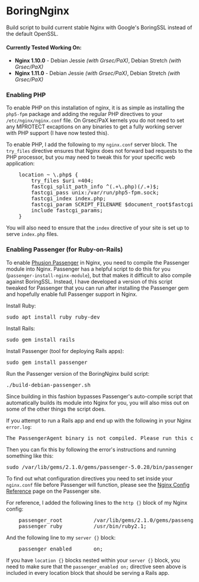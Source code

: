 # BoringNginx
Build script to build current stable Nginx with Google's BoringSSL instead of the default OpenSSL.

#### Currently Tested Working On:
* **Nginx 1.10.0** - Debian Jessie *(with Grsec/PaX)*, Debian Stretch *(with Grsec/PaX)*
* **Nginx 1.11.0** - Debian Jessie *(with Grsec/PaX)*, Debian Stretch *(with Grsec/PaX)*

### Enabling PHP
To enable PHP on this installation of nginx, it is as simple as installing the `php5-fpm` package and adding the regular PHP directives to your `/etc/nginx/nginx.conf` file. On Grsec/PaX kernels you do not need to set any MPROTECT excaptions on any binaries to get a fully working server with PHP support (I have now tested this).

To enable PHP, I add the following to my `nginx.conf` server block. The `try_files` directive ensures that Nginx does not forward bad requests to the PHP processor, but you may need to tweak this for your specific web application:
<pre>
	location ~ \.php$ {
		try_files $uri =404;
		fastcgi_split_path_info ^(.+\.php)(/.+)$;
		fastcgi_pass unix:/var/run/php5-fpm.sock;
		fastcgi_index index.php;
		fastcgi_param SCRIPT_FILENAME $document_root$fastcgi_script_name;
		include fastcgi_params;
	}
</pre>

You will also need to ensure that the `index` directive of your site is set up to serve `index.php` files.

### Enabling Passenger (for Ruby-on-Rails)
To enable [Phusion Passenger](https://www.phusionpassenger.com/) in Nginx, you need to compile the Passenger module into Nginx. Passenger has a helpful script to do this for you (`passenger-install-nginx-module`), but that makes it difficult to also compile against BoringSSL. Instead, I have developed a version of this script tweaked for Passenger that you can run after installing the Passenger gem and hopefully enable full Passenger support in Nginx.

Install Ruby:
<pre>sudo apt install ruby ruby-dev</pre>

Install Rails:
<pre>sudo gem install rails</pre>

Install Passenger (tool for deploying Rails apps):
<pre>sudo gem install passenger</pre>

Run the Passenger version of the BoringNginx build script:
<pre>./build-debian-passenger.sh</pre>

Since building in this fashion bypasses Passenger's auto-compile script that automatically builds its module into Nginx for you, you will also miss out on some of the other things the script does.

If you attempt to run a Rails app and end up with the following in your Nginx `error.log`:
<pre>The PassengerAgent binary is not compiled. Please run this command to compile it: /var/lib/gems/2.1.0/gems/passenger-5.0.28/bin/passenger-config compile-agent</pre>

Then you can fix this by following the error's instructions and running something like this:
<pre>sudo /var/lib/gems/2.1.0/gems/passenger-5.0.28/bin/passenger-config compile-agent</pre>

To find out what configuration directives you need to set inside your `nginx.conf` file before Passenger will function, please see the [Nginx Config Reference](https://www.phusionpassenger.com/library/config/nginx/reference/) page on the Passenger site.

For reference, I added the following lines to the `http {}` block of my Nginx config:
<pre>
	passenger_root			/var/lib/gems/2.1.0/gems/passenger-5.0.28; # This is the result of "passenger-config --root)"
	passenger_ruby			/usr/bin/ruby2.1;
</pre>

And the following line to my `server {}` block:
<pre>
	passenger_enabled		on;
</pre>

If you have `location {}` blocks nested within your `server {}` block, you need to make sure that the `passenger_enabled on;` directive seen above is included in every location block that should be serving a Rails app.
